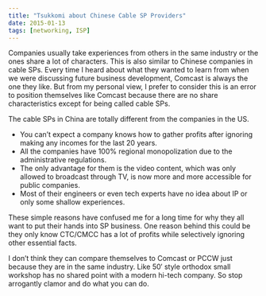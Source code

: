 ```yaml
---
title: "Tsukkomi about Chinese Cable SP Providers"
date: 2015-01-13
tags: [networking, ISP]
---
```


Companies usually take experiences from others in the same industry or the ones share a lot of characters. This is also similar to Chinese companies in cable SPs. Every time I heard about what they wanted to learn from when we were discussing future business development, Comcast is always the one they like. But from my personal view, I prefer to consider this is an error to position themselves like Comcast because there are no share characteristics except for being called cable SPs.

The cable SPs in China are totally different from the companies in the US.

- You can’t expect a company knows how to gather profits after ignoring making any incomes for the last 20 years.
- All the companies have 100% regional monopolization due to the administrative regulations.
- The only advantage for them is the video content, which was only allowed to broadcast through TV, is now more and more accessible for public companies.
- Most of their engineers or even tech experts have no idea about IP or only some shallow experiences.

These simple reasons have confused me for a long time for why they all want to put their hands into SP business. One reason behind this could be they only know CTC/CMCC has a lot of profits while selectively ignoring other essential facts.

I don’t think they can compare themselves to Comcast or PCCW just because they are in the same industry. Like 50′ style orthodox small workshop has no shared point with a modern hi-tech company. So stop arrogantly clamor and do what you can do.
